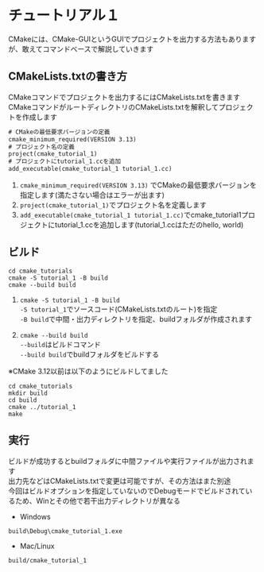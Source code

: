 # チュートリアル１
CMakeには、CMake-GUIというGUIでプロジェクトを出力する方法もありますが、敢えてコマンドベースで解説していきます

## CMakeLists.txtの書き方

CMakeコマンドでプロジェクトを出力するにはCMakeLists.txtを書きます  
CMakeコマンドがルートディレクトリのCMakeLists.txtを解釈してプロジェクトを作成します  

```cmake:tutorial_1/CMakeLists.txt
# CMakeの最低要求バージョンの定義
cmake_minimum_required(VERSION 3.13)
# プロジェクト名の定義
project(cmake_tutorial_1)
# プロジェクトにtutorial_1.ccを追加
add_executable(cmake_tutorial_1 tutorial_1.cc)
```

1. `cmake_minimum_required(VERSION 3.13)` でCMakeの最低要求バージョンを指定します(満たさない場合はエラーが出ます)   
2. `project(cmake_tutorial_1)`でプロジェクト名を定義します  
3. `add_executable(cmake_tutorial_1 tutorial_1.cc)`でcmake_tutorial1プロジェクトにtutorial_1.ccを追加します(tutorial_1.ccはただのhello, world)  

## ビルド

```
cd cmake_tutorials
cmake -S tutorial_1 -B build
cmake --build build
```

1. `cmake -S tutorial_1 -B build`  
    `-S tutorial_1`でソースコード(CMakeLists.txtのルート)を指定  
    `-B build`で中間・出力ディレクトリを指定、buildフォルダが作成されます

2. `cmake --build build`  
    `--build`はビルドコマンド  
    `--build build`でbuildフォルダをビルドする  

※CMake 3.12以前は以下のようにビルドしてました  

```
cd cmake_tutorials
mkdir build
cd build
cmake ../tutorial_1
make
```

## 実行
ビルドが成功するとbuildフォルダに中間ファイルや実行ファイルが出力されます  
出力先などはCMakeLists.txtで変更は可能ですが、その方法はまた別途  
今回はビルドオプションを指定していないのでDebugモードでビルドされているため、Winとその他で若干出力ディレクトリが異なる  
- Windows

```
build\Debug\cmake_tutorial_1.exe
```

- Mac/Linux

```
build/cmake_tutorial_1
```
